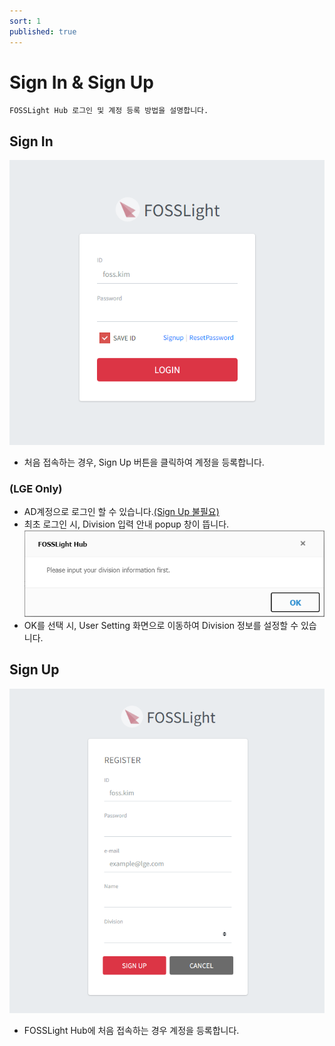 ```yaml
---
sort: 1
published: true
---
```

# Sign In & Sign Up
```note
FOSSLight Hub 로그인 및 계정 등록 방법을 설명합니다.
```
## Sign In
![SignIn](images/1_sign_in.PNG)
   - 처음 접속하는 경우, Sign Up 버튼을 클릭하여 계정을 등록합니다.

### (LGE Only) 
   - AD계정으로 로그인 할 수 있습니다.<U>(Sign Up 불필요)</U>
   - 최초 로그인 시, Division 입력 안내 popup 창이 뜹니다.
    ![SignIn](images/1_sign_in_first_popup.PNG)
   - OK를 선택 시, User Setting 화면으로 이동하여 Division 정보를 설정할 수 있습니다.

## Sign Up 
![SignUp](images/1_sign_up.PNG)  
- FOSSLight Hub에 처음 접속하는 경우 계정을 등록합니다.

